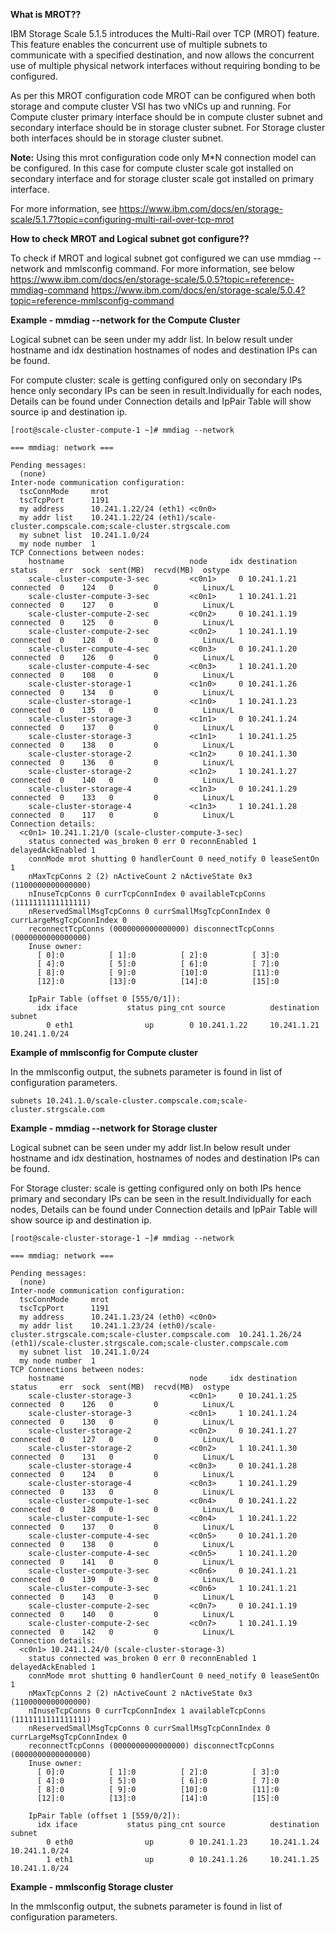 **What is MROT??**

IBM Storage Scale 5.1.5 introduces the Multi-Rail over TCP (MROT) feature. This feature enables the concurrent use of multiple subnets to communicate with a specified destination, and now allows the concurrent use of multiple physical network interfaces without requiring bonding to be configured.

As per this MROT configuration code MROT can be configured when both storage and compute cluster VSI has two vNICs up and running. 
For Compute cluster primary interface should be in compute cluster subnet and secondary interface should be in storage cluster subnet.
For Storage cluster both interfaces should be in storage cluster subnet.

**Note:** Using this mrot configuration code only M*N connection model can be configured. In this case for compute cluster scale got installed on secondary interface and for storage cluster scale got installed on primary interface.

For more information, see https://www.ibm.com/docs/en/storage-scale/5.1.7?topic=configuring-multi-rail-over-tcp-mrot

**How to check MROT and Logical subnet got configure??**

To check if MROT and logical subnet got configured we can use mmdiag --network  and mmlsconfig command. 
For more information, see below
https://www.ibm.com/docs/en/storage-scale/5.0.5?topic=reference-mmdiag-command
https://www.ibm.com/docs/en/storage-scale/5.0.4?topic=reference-mmlsconfig-command

**Example - mmdiag --network for the Compute Cluster**

Logical subnet can be seen under my addr list. In below result under hostname and idx destination hostnames of nodes and destination IPs can be found.

For compute cluster: scale is getting configured only on secondary IPs hence only secondary IPs can be seen in result.Individually for each nodes, Details can be found under Connection details and IpPair Table will show source ip and destination ip.
```
[root@scale-cluster-compute-1 ~]# mmdiag --network

=== mmdiag: network ===

Pending messages:
  (none)
Inter-node communication configuration:
  tscConnMode     mrot
  tscTcpPort      1191
  my address      10.241.1.22/24 (eth1) <c0n0>
  my addr list    10.241.1.22/24 (eth1)/scale-cluster.compscale.com;scale-cluster.strgscale.com
  my subnet list  10.241.1.0/24
  my node number  1
TCP Connections between nodes:
    hostname                            node     idx destination     status     err  sock  sent(MB)  recvd(MB)  ostype
    scale-cluster-compute-3-sec         <c0n1>     0 10.241.1.21     connected  0    124   0         0          Linux/L
    scale-cluster-compute-3-sec         <c0n1>     1 10.241.1.21     connected  0    127   0         0          Linux/L
    scale-cluster-compute-2-sec         <c0n2>     0 10.241.1.19     connected  0    125   0         0          Linux/L
    scale-cluster-compute-2-sec         <c0n2>     1 10.241.1.19     connected  0    128   0         0          Linux/L
    scale-cluster-compute-4-sec         <c0n3>     0 10.241.1.20     connected  0    126   0         0          Linux/L
    scale-cluster-compute-4-sec         <c0n3>     1 10.241.1.20     connected  0    108   0         0          Linux/L
    scale-cluster-storage-1             <c1n0>     0 10.241.1.26     connected  0    134   0         0          Linux/L
    scale-cluster-storage-1             <c1n0>     1 10.241.1.23     connected  0    135   0         0          Linux/L
    scale-cluster-storage-3             <c1n1>     0 10.241.1.24     connected  0    137   0         0          Linux/L
    scale-cluster-storage-3             <c1n1>     1 10.241.1.25     connected  0    138   0         0          Linux/L
    scale-cluster-storage-2             <c1n2>     0 10.241.1.30     connected  0    136   0         0          Linux/L
    scale-cluster-storage-2             <c1n2>     1 10.241.1.27     connected  0    140   0         0          Linux/L
    scale-cluster-storage-4             <c1n3>     0 10.241.1.29     connected  0    133   0         0          Linux/L
    scale-cluster-storage-4             <c1n3>     1 10.241.1.28     connected  0    117   0         0          Linux/L
Connection details:
  <c0n1> 10.241.1.21/0 (scale-cluster-compute-3-sec)
    status connected was_broken 0 err 0 reconnEnabled 1 delayedAckEnabled 1
    connMode mrot shutting 0 handlerCount 0 need_notify 0 leaseSentOn 1
    nMaxTcpConns 2 (2) nActiveCount 2 nActiveState 0x3 (1100000000000000)
    nInuseTcpConns 0 currTcpConnIndex 0 availableTcpConns (1111111111111111)
    nReservedSmallMsgTcpConns 0 currSmallMsgTcpConnIndex 0 currLargeMsgTcpConnIndex 0
    reconnectTcpConns (0000000000000000) disconnectTcpConns (0000000000000000)
    Inuse owner:
      [ 0]:0          [ 1]:0          [ 2]:0          [ 3]:0        
      [ 4]:0          [ 5]:0          [ 6]:0          [ 7]:0        
      [ 8]:0          [ 9]:0          [10]:0          [11]:0        
      [12]:0          [13]:0          [14]:0          [15]:0        

    IpPair Table (offset 0 [555/0/1]):
      idx iface           status ping_cnt source          destination     subnet
        0 eth1                up        0 10.241.1.22     10.241.1.21     10.241.1.0/24
```
**Example of mmlsconfig for Compute cluster**

In the mmlsconfig output, the subnets parameter is found in list of configuration parameters.
```
subnets 10.241.1.0/scale-cluster.compscale.com;scale-cluster.strgscale.com
```

**Example - mmdiag --network for Storage cluster**

Logical subnet can be seen under my addr list.In below result under hostname and idx destination, hostnames of nodes and destination IPs can be found.

For Storage cluster: scale is getting configured only on both IPs hence primary and secondary IPs can be seen in the result.Individually for each nodes, Details can be found under Connection details and IpPair Table will show source ip and destination ip.

```
[root@scale-cluster-storage-1 ~]# mmdiag --network

=== mmdiag: network ===

Pending messages:
  (none)
Inter-node communication configuration:
  tscConnMode     mrot
  tscTcpPort      1191
  my address      10.241.1.23/24 (eth0) <c0n0>
  my addr list    10.241.1.23/24 (eth0)/scale-cluster.strgscale.com;scale-cluster.compscale.com  10.241.1.26/24 (eth1)/scale-cluster.strgscale.com;scale-cluster.compscale.com
  my subnet list  10.241.1.0/24
  my node number  1
TCP Connections between nodes:
    hostname                            node     idx destination     status     err  sock  sent(MB)  recvd(MB)  ostype
    scale-cluster-storage-3             <c0n1>     0 10.241.1.25     connected  0    126   0         0          Linux/L
    scale-cluster-storage-3             <c0n1>     1 10.241.1.24     connected  0    130   0         0          Linux/L
    scale-cluster-storage-2             <c0n2>     0 10.241.1.27     connected  0    127   0         0          Linux/L
    scale-cluster-storage-2             <c0n2>     1 10.241.1.30     connected  0    131   0         0          Linux/L
    scale-cluster-storage-4             <c0n3>     0 10.241.1.28     connected  0    124   0         0          Linux/L
    scale-cluster-storage-4             <c0n3>     1 10.241.1.29     connected  0    133   0         0          Linux/L
    scale-cluster-compute-1-sec         <c0n4>     0 10.241.1.22     connected  0    128   0         0          Linux/L
    scale-cluster-compute-1-sec         <c0n4>     1 10.241.1.22     connected  0    137   0         0          Linux/L
    scale-cluster-compute-4-sec         <c0n5>     0 10.241.1.20     connected  0    138   0         0          Linux/L
    scale-cluster-compute-4-sec         <c0n5>     1 10.241.1.20     connected  0    141   0         0          Linux/L
    scale-cluster-compute-3-sec         <c0n6>     0 10.241.1.21     connected  0    139   0         0          Linux/L
    scale-cluster-compute-3-sec         <c0n6>     1 10.241.1.21     connected  0    143   0         0          Linux/L
    scale-cluster-compute-2-sec         <c0n7>     0 10.241.1.19     connected  0    140   0         0          Linux/L
    scale-cluster-compute-2-sec         <c0n7>     1 10.241.1.19     connected  0    142   0         0          Linux/L
Connection details:
  <c0n1> 10.241.1.24/0 (scale-cluster-storage-3)
    status connected was_broken 0 err 0 reconnEnabled 1 delayedAckEnabled 1
    connMode mrot shutting 0 handlerCount 0 need_notify 0 leaseSentOn 1
    nMaxTcpConns 2 (2) nActiveCount 2 nActiveState 0x3 (1100000000000000)
    nInuseTcpConns 0 currTcpConnIndex 1 availableTcpConns (1111111111111111)
    nReservedSmallMsgTcpConns 0 currSmallMsgTcpConnIndex 0 currLargeMsgTcpConnIndex 0
    reconnectTcpConns (0000000000000000) disconnectTcpConns (0000000000000000)
    Inuse owner:
      [ 0]:0          [ 1]:0          [ 2]:0          [ 3]:0        
      [ 4]:0          [ 5]:0          [ 6]:0          [ 7]:0        
      [ 8]:0          [ 9]:0          [10]:0          [11]:0        
      [12]:0          [13]:0          [14]:0          [15]:0        

    IpPair Table (offset 1 [559/0/2]):
      idx iface           status ping_cnt source          destination     subnet
        0 eth0                up        0 10.241.1.23     10.241.1.24     10.241.1.0/24
        1 eth1                up        0 10.241.1.26     10.241.1.25     10.241.1.0/24

```
**Example - mmlsconfig Storage cluster**

In the mmlsconfig output, the subnets parameter is found in list of configuration parameters.

```subnets 10.241.1.0/scale-cluster.strgscale.com;scale-cluster.compscale.com
```

